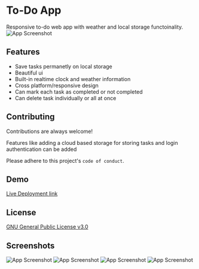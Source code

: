 
# To-Do App

Responsive to-do web app with weather and local storage functoinality.
![App Screenshot](https://github.com/VaibhavAswal/toDoApp/blob/main/images/ezgif.gif?raw=true)



## Features

- Save tasks permanetly on local storage
- Beautiful ui
- Built-in realtime clock and weather information
- Cross platform/responsive design
- Can mark each task  as completed or not completed
- Can delete task individually or all at once


## Contributing

Contributions are always welcome!

Features like adding a cloud based storage for storing tasks and login authentication
can be added

Please adhere to this project's `code of conduct`.


## Demo

[Live Deployment link](vaibhavaswal.github.io/todoapp/)


## License

[GNU General Public License v3.0](https://choosealicense.com/licenses/gpl-3.0/)


## Screenshots

![App Screenshot](https://i.ibb.co/S7Z4fzy/Screenshot-from-2022-01-22-20-05-09.png)
![App Screenshot](https://i.ibb.co/SvHCz0z/Screenshot-from-2022-01-22-20-05-35.png)
![App Screenshot](https://i.ibb.co/Vjk753G/Screenshot-from-2022-01-22-20-05-42.png)
![App Screenshot](https://i.ibb.co/Wy62nnT/Screenshot-from-2022-01-22-20-05-56.png)

